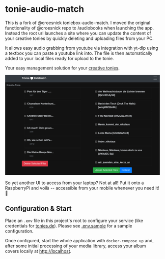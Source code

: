 # tonie-audio-match

This is a fork of @croesnick toniebox-audio-match. I moved the original functionality of @croesnick repo to /audiobooks when launching the app. Instead the root url launches a site where you can update the content of your creative tonies by quickly deleting and uploading files from your PC.

It allows easy audio grabbing from youtube via integration with yt-dlp using a textbox you can paste a youtube link into. The file is then automatically added to your local files ready for upload to the tonie.

Your easy management solution for your [creative tonies](https://tonies.com).

![Example](sample.png)


So yet another UI to access from your laptop? 
Not at all! 
Put it onto a RaspberryPi and voilà -- accessible from your mobile whenever you need it! 🙂

## Configuration & Start

Place an `.env` file in this project's root to configure your service (like credentials for [tonies.de](https://tonies.de)).
Please see [.env.sample](.env.sample) for a sample configuration.

Once configured, start the whole application with `docker-compose up` and, after some initial processing of your media library, access your album covers locally at [http://localhost](http://localhost).
